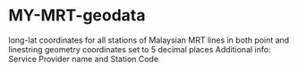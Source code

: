 # MY-MRT-geodata
long-lat coordinates for all stations of Malaysian MRT lines in both point and linestring geometry
coordinates set to 5 decimal places
Additional info: Service Provider name and Station Code
